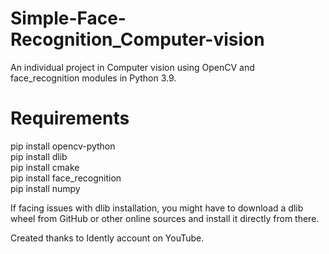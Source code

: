 # Simple-Face-Recognition_Computer-vision
An individual project in Computer vision using OpenCV and face_recognition modules in Python 3.9. 

# Requirements
pip install opencv-python <br />
pip install dlib <br />
pip install cmake <br />
pip install face_recognition <br />
pip install numpy <br />

If facing issues with dlib installation, you might have to download a dlib wheel from GitHub or other online sources and install it directly from there. 

Created thanks to Idently account on YouTube.
